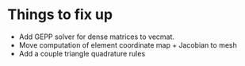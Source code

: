 # Things to fix up

- Add GEPP solver for dense matrices to vecmat.
- Move computation of element coordinate map + Jacobian to mesh
- Add a couple triangle quadrature rules


